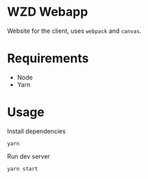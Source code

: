 # WZD Webapp

Website for the client, uses `webpack` and `canvas`.

# Requirements

-   Node
-   Yarn

# Usage

Install dependencies

```
yarn
```

Run dev server

```
yarn start
```
